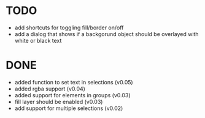 # TODO
- add shortcuts for toggling fill/border on/off
- add a dialog that shows if a backgorund object should be overlayed with white or black text

# DONE
- added function to set text in selections (v0.05)
- added rgba support (v0.04)
- added support for elements in groups (v0.03)
- fill layer should be enabled (v0.03)
- add support for multiple selections (v0.02)
